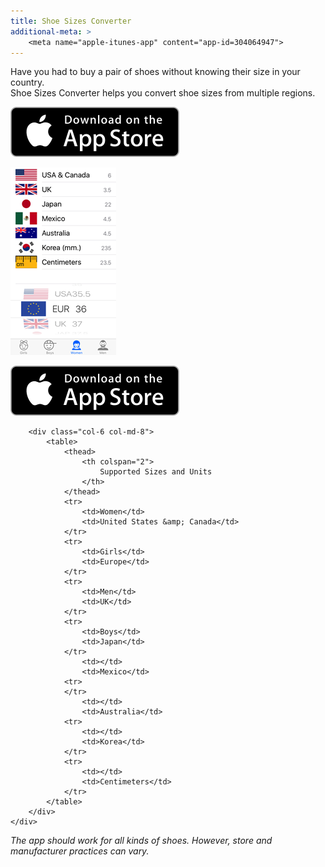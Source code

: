 ```yaml
---
title: Shoe Sizes Converter
additional-meta: >
    <meta name="apple-itunes-app" content="app-id=304064947">
---
```


Have you had to buy a pair of shoes without knowing their size in your country.  
Shoe Sizes Converter helps you convert shoe sizes from multiple regions.  

[![Download on the App Store](/images/shoes/Download_on_the_App_Store_Badge_US-UK_135x40.svg)](https://itunes.apple.com/WebObjects/MZStore.woa/wa/viewSoftware?id=304064947&mt=8)  

<div class="container">
    <div class="row">
        <div class="col col-md-4">
            <p>
                <a href="https://itunes.apple.com/WebObjects/MZStore.woa/wa/viewSoftware?id=304064947&mt=8">
                    <img src="/images/shoes/shoe-sizes-converter-screenshot.png" alt="Shoe Sizes Converter iPhone Screenshot">
                </a>
            </p>
            <p>
                <a href="https://itunes.apple.com/WebObjects/MZStore.woa/wa/viewSoftware?id=304064947&mt=8">
                    <img src="/images/shoes/Download_on_the_App_Store_Badge_US-UK_135x40.svg" alt="Download on the App Store" />
                </a>
            </p>
        </div>

        <div class="col-6 col-md-8">
            <table>
                <thead>
                    <th colspan="2">
                        Supported Sizes and Units
                    </th>
                </thead>
                <tr>
                    <td>Women</td>
                    <td>United States &amp; Canada</td>
                </tr>
                <tr>
                    <td>Girls</td>
                    <td>Europe</td>
                </tr>
                <tr>
                    <td>Men</td>
                    <td>UK</td>
                </tr>
                <tr>
                    <td>Boys</td>
                    <td>Japan</td>
                </tr>
                    <td></td>
                    <td>Mexico</td>
                <tr>
                </tr>
                    <td></td>
                    <td>Australia</td>
                <tr>
                    <td></td>
                    <td>Korea</td>
                </tr>
                <tr>
                    <td></td>
                    <td>Centimeters</td>
                </tr>
            </table>
        </div>
    </div>
</div>

*The app should work for all kinds of shoes. However, store and manufacturer practices can vary.*
